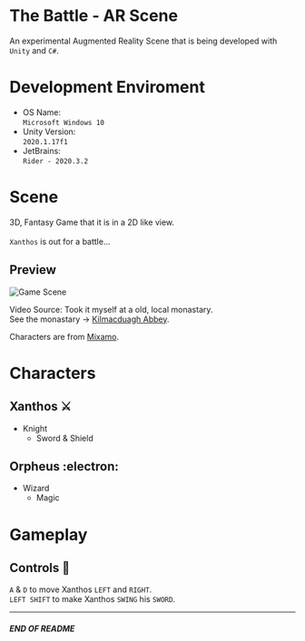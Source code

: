 # The Battle - AR Scene
An experimental Augmented Reality Scene that is being developed with `Unity` and `C#`.

# Development Enviroment
* OS Name: <br>
`Microsoft Windows 10`
* Unity Version: <br>
`2020.1.17f1`
* JetBrains: <br>
`Rider - 2020.3.2`

# Scene
3D, Fantasy Game that it is in a 2D like view.
<br>
<br>
`Xanthos` is out for a battle...

## Preview
![Game Scene](https://github.com/johnshields/TheBattle-AR-Scene/blob/main/preview/scene_v1.gif)
                           
Video Source: Took it myself at a old, local monastary. <br>
See the monastary -> [Kilmacduagh Abbey](http://monastic.ie/history/kilmacduagh/).

Characters are from [Mixamo](https://www.mixamo.com/#/).

# Characters
## Xanthos :crossed_swords:
* Knight
  - Sword & Shield

## Orpheus :electron:
* Wizard
  - Magic

# Gameplay
## Controls :running:
`A` & `D`
to move Xanthos `LEFT` and `RIGHT`. <br>
`LEFT SHIFT` 
to make Xanthos `SWING` his `SWORD`.

***
##### END OF README
